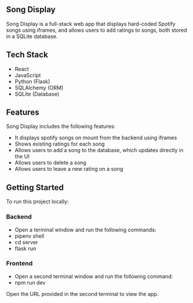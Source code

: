 ## Song Display

Song Display is a full-stack web app that displays hard-coded Spotify songs using iframes, and allows users to add ratings to songs, both stored in a SQLite database.

## Tech Stack
- React
- JavaScript
- Python (Flask)
- SQLAlchemy (ORM)
- SQLite (Database)

## Features

Song Display includes the following features:
- It displays spotify songs on mount from the backend using iframes
- Shows existing ratings for each song
- Allows users to add a song to the database, which updates directly in the UI
- Allows users to delete a song
- Allows users to leave a new rating on a song

## Getting Started

To run this project locally:

### Backend
- Open a terminal window and run the following commands:
- pipenv shell
- cd server 
- flask run

### Frontend
- Open a second terminal window and run the following command:
- npm run dev

Open the URL provided in the second terminal to view the app.


